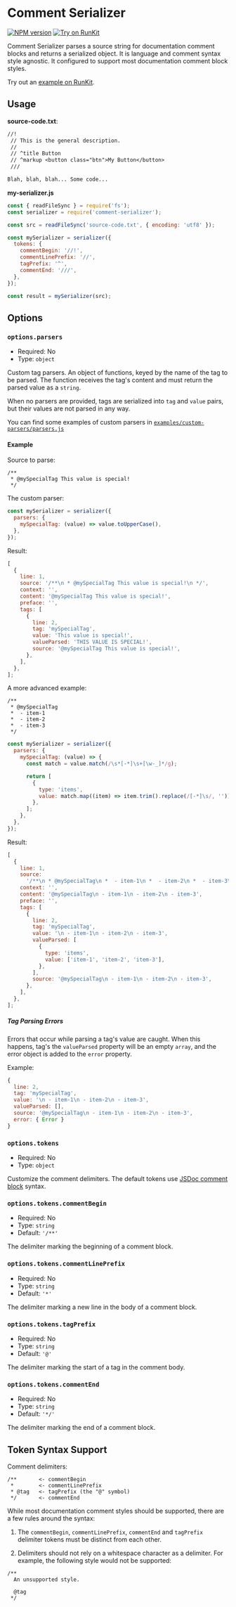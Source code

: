 # Comment Serializer

[![NPM version](https://badge.fury.io/js/comment-serializer.svg)](https://www.npmjs.com/package/comment-serializer) [![Try on RunKit](https://badge.runkitcdn.com/comment-serializer.svg)](https://runkit.com/npm/comment-serializer)

Comment Serializer parses a source string for documentation comment blocks and returns a serialized object. It is language and comment syntax style agnostic. It configured to support most documentation comment block styles.

Try out an [example on RunKit](https://runkit.com/npm/comment-serializer).

## Usage

**source-code.txt**:

```txt
//!
 // This is the general description.
 //
 // ^title Button
 // ^markup <button class="btn">My Button</button>
 ///

Blah, blah, blah... Some code...
```

**my-serializer.js**

```js
const { readFileSync } = require('fs');
const serializer = require('comment-serializer');

const src = readFileSync('source-code.txt', { encoding: 'utf8' });

const mySerializer = serializer({
  tokens: {
    commentBegin: '//!',
    commentLinePrefix: '//',
    tagPrefix: '^',
    commentEnd: '///',
  },
});

const result = mySerializer(src);
```

## Options

### `options.parsers`

- Required: No
- Type: `object`

Custom tag parsers. An object of functions, keyed by the name of the tag to be parsed. The function receives the tag's content and must return the parsed value as a `string`.

When no parsers are provided, tags are serialized into `tag` and `value` pairs, but their values are not parsed in any way.

You can find some examples of custom parsers in [`examples/custom-parsers/parsers.js`](examples/custom-parsers/parsers.js)

#### Example

Source to parse:

```
/**
 * @mySpecialTag This value is special!
 */
```

The custom parser:

```js
const mySerializer = serializer({
  parsers: {
    mySpecialTag: (value) => value.toUpperCase(),
  },
});
```

Result:

```js
[
  {
    line: 1,
    source: '/**\n * @mySpecialTag This value is special!\n */',
    context: '',
    content: '@mySpecialTag This value is special!',
    preface: '',
    tags: [
      {
        line: 2,
        tag: 'mySpecialTag',
        value: 'This value is special!',
        valueParsed: 'THIS VALUE IS SPECIAL!',
        source: '@mySpecialTag This value is special!',
      },
    ],
  },
];
```

A more advanced example:

```
/**
 * @mySpecialTag
 *  - item-1
 *  - item-2
 *  - item-3
 */
```

```js
const mySerializer = serializer({
  parsers: {
    mySpecialTag: (value) => {
      const match = value.match(/\s*[-*]\s+[\w-_]*/g);

      return [
        {
          type: 'items',
          value: match.map((item) => item.trim().replace(/[-*]\s/, '')),
        },
      ];
    },
  },
});
```

Result:

```js
[
  {
    line: 1,
    source:
      '/**\n * @mySpecialTag\n *  - item-1\n *  - item-2\n *  - item-3\n */',
    context: '',
    content: '@mySpecialTag\n - item-1\n - item-2\n - item-3',
    preface: '',
    tags: [
      {
        line: 2,
        tag: 'mySpecialTag',
        value: '\n - item-1\n - item-2\n - item-3',
        valueParsed: [
          {
            type: 'items',
            value: ['item-1', 'item-2', 'item-3'],
          },
        ],
        source: '@mySpecialTag\n - item-1\n - item-2\n - item-3',
      },
    ],
  },
];
```

##### Tag Parsing Errors

Errors that occur while parsing a tag's value are caught. When this happens, tag's the `valueParsed` property will be an empty `array`, and the error object is added to the `error` property.

Example:

```js
{
  line: 2,
  tag: 'mySpecialTag',
  value: '\n - item-1\n - item-2\n - item-3',
  valueParsed: [],
  source: '@mySpecialTag\n - item-1\n - item-2\n - item-3',
  error: { Error }
}
```

### `options.tokens`

- Required: No
- Type: `object`

Customize the comment delimiters. The default tokens use [JSDoc comment block](https://google.github.io/styleguide/jsguide.html#jsdoc) syntax.

### `options.tokens.commentBegin`

- Required: No
- Type: `string`
- Default: `'/**'`

The delimiter marking the beginning of a comment block.

### `options.tokens.commentLinePrefix`

- Required: No
- Type: `string`
- Default: `'*'`

The delimiter marking a new line in the body of a comment block.

### `options.tokens.tagPrefix`

- Required: No
- Type: `string`
- Default: `'@'`

The delimiter marking the start of a tag in the comment body.

### `options.tokens.commentEnd`

- Required: No
- Type: `string`
- Default: `'*/'`

The delimiter marking the end of a comment block.

## Token Syntax Support

Comment delimiters:

```
/**       <- commentBegin
 *        <- commentLinePrefix
 * @tag   <- tagPrefix (the "@" symbol)
 */       <- commentEnd
```

While most documentation comment styles should be supported, there are a few rules around the syntax:

1. The `commentBegin`, `commentLinePrefix`, `commentEnd` and `tagPrefix` delimiter tokens must be distinct from each other.

2. Delimiters should not rely on a whitespace character as a delimiter. For example, the following style would not be supported:

```
/**
  An unsupported style.

  @tag
 */
```
